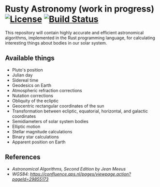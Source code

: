 # Rusty Astronomy (work in progress) [![License](https://img.shields.io/packagist/l/doctrine/orm.svg)](https://github.com/qpid/rusty-astronomy/blob/master/LICENSE.md) [![Build Status](https://travis-ci.org/qpid/rusty-astronomy.svg)](https://travis-ci.org/qpid/rusty-astronomy)

This repository will contain highly accurate and efficient astronomical algorithms, implemented in the Rust programming language, for calculating interesting things about bodies in our solar system.

## Available things
* Pluto's position
* Julian day
* Sidereal time
* Geodesics on Earth
* Atmospheric refraction corrections
* Nutation corrections
* Obliquity of the ecliptic
* Geocentric rectangular coordinates of the sun
* Transformation between ecliptic, equatorial, horizontal, and galactic coordinates
* Semidiameters of solar system bodies
* Elliptic motion
* Stellar magnitude calculations
* Binary star calculations
* Apparent position on Earth

## References
* *Astronomical Algorithms, Second Edition by Jean Meeus*
* *WGS84: https://confluence.qps.nl/pages/viewpage.action?pageId=29855173*
